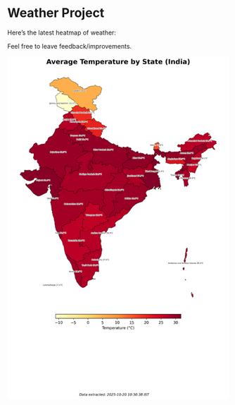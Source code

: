 # Weather Project

Here’s the latest heatmap of weather:

Feel free to leave feedback/improvements.

![India Heatmap](docs/assets/india_heatmap.png?v=F5C1F8)
